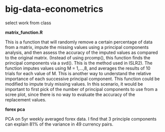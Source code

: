 # big-data-econometrics
select work from class

**matrix_function.R**

This is a function that will randomly remove a certain percentage of data from a matrix, impute the missing values using a principal components analysis, and then assess the accuracy of the imputed values as compared to the original matrix. (Instead of using prcomp(), this function finds the principal components via a svd(). This is the method used in ISLR2). The function imputes values using M = 1,...,8, and averages the results of 10 trials for each value of M. This is another way to understand the relative importance of each successive principal component. This function could be modified to impute truly missing values. In this scenario, it would be important to first pick of the number of principal components to use from a scree plot, since there is no way to evaluate the accuracy of the replacement values.

**forex pca**

PCA on 5yr weekly averaged forex data. I find that 3 principle components can explain 81% of the variance in 49 currency pairs.
